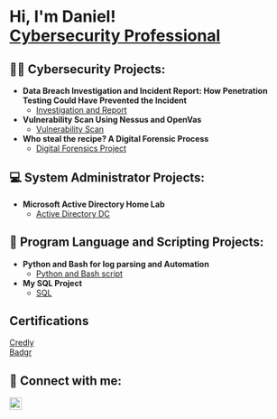 <h1>Hi, I'm Daniel! <br/><a href="https://www.linkedin.com/in/daniel-zhiyi-deng-65a0052b3/)">Cybersecurity Professional</a>

<h2>👨‍💻 Cybersecurity Projects:</h2>

- <b>Data Breach Investigation and Incident Report: How Penetration Testing Could Have Prevented the Incident</b>
  - [Investigation and Report](https://github.com/Danieldzy/Data-Breach-Discovery-and-Incident-Report-How-Penetration-Testing-Could-Have-Prevented-the-Incident)
- <b>Vulnerability Scan Using Nessus and OpenVas</b>
  - [Vulnerability Scan](https://github.com/Danieldzy/OpenVas-Nessus)
- <b>Who steal the recipe? A Digital Forensic Process </b>
  - [Digital Forensics Project](https://github.com/Danieldzy/Who-steal-the-recipe-A-Digital-Forensic-Process-)
 
<h2>💻 System Administrator Projects:</h2>

- <b>Microsoft Active Directory Home Lab</b>
  - [Active Directory DC](https://github.com/Danieldzy/Windows-Server-Active-Directory-management)

<h2>📜 Program Language and Scripting Projects:</h2>

- <b>Python and Bash for log parsing and Automation</b>
  - [Python and Bash script](https://github.com/Danieldzy/Python-parse-log-and-Bash-automation)
- <b>My SQL Project</b>
  - [SQL](https://github.com/Danieldzy/DanielProject)
    
<h2>Certifications</h2>
<a href="https://www.credly.com/users/zhiyi-deng" target="_blank" rel="noopener noreferrer">Credly</a><br>
<a href="https://badgr.com/public/collections/a978e4f9c4f5481283452eff109a42b8" target="_blank" rel="noopener noreferrer">Badgr</a>

<h2> 🤳 Connect with me:</h2>

<a href="https://www.linkedin.com/in/daniel-zhiyi-deng-65a0052b3/" target="_blank" rel="noopener noreferrer">
  <img alt="DanielDeng | LinkedIn" width="22px" src="https://cdn.jsdelivr.net/npm/simple-icons@v3/icons/linkedin.svg" />
</a>
